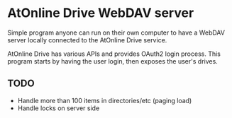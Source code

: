 # AtOnline Drive WebDAV server

Simple program anyone can run on their own computer to have a WebDAV server locally connected to the AtOnline Drive service.

AtOnline Drive has various APIs and provides OAuth2 login process. This program starts by having the user login, then exposes the user's drives.

## TODO

* Handle more than 100 items in directories/etc (paging load)
* Handle locks on server side
